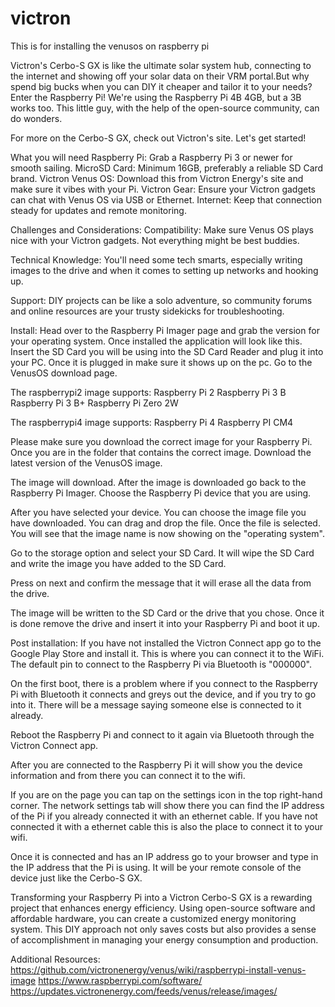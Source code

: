 # victron
This is for installing the venusos on raspberry pi 

Victron's Cerbo-S GX is like the ultimate solar system hub, connecting to the internet and showing off your solar data on their VRM portal.But why spend big bucks when you can DIY it cheaper and tailor it to your needs?Enter the Raspberry Pi! We're using the Raspberry Pi 4B 4GB, but a 3B works too. This little guy, with the help of the open-source community, can do wonders.

For more on the Cerbo-S GX, check out Victron's site. Let's get started!

What you will need
Raspberry Pi: Grab a Raspberry Pi 3 or newer for smooth sailing.
MicroSD Card: Minimum 16GB, preferably a reliable SD Card brand.
Victron Venus OS: Download this from Victron Energy's site and make sure it vibes with your Pi.
Victron Gear: Ensure your Victron gadgets can chat with Venus OS via USB or Ethernet.
Internet: Keep that connection steady for updates and remote monitoring.

Challenges and Considerations:
Compatibility: Make sure Venus OS plays nice with your Victron gadgets. Not everything might be best buddies.

Technical Knowledge: You'll need some tech smarts, especially writing images to the drive and when it comes to setting up networks and hooking up.

Support: DIY projects can be like a solo adventure, so community forums and online resources are your trusty sidekicks for troubleshooting.

Install:
Head over to the Raspberry Pi Imager page and grab the version for your operating system. Once installed the application will look like this.
Insert the SD Card you will be using into the SD Card Reader and plug it into your PC. Once it is plugged in make sure it shows up on the pc. Go to the VenusOS download page.

The raspberrypi2 image supports:
Raspberry Pi 2
Raspberry Pi 3 B
Raspberry Pi 3 B+
Raspberry Pi Zero 2W

The raspberrypi4 image supports:
Raspberry Pi 4
Raspberry PI CM4

Please make sure you download the correct image for your Raspberry Pi. Once you are in the folder that contains the correct image. Download the latest version of the VenusOS image.

The image will download. After the image is downloaded go back to the Raspberry Pi Imager. Choose the Raspberry Pi device that you are using.

After you have selected your device. You can choose the image file you have downloaded. You can drag and drop the file. Once the file is selected. You will see that the image name is now showing on the "operating system".

Go to the storage option and select your SD Card. It will wipe the SD Card and write the image you have added to the SD Card.

Press on next and confirm the message that it will erase all the data from the drive.

The image will be written to the SD Card or the drive that you chose. Once it is done remove the drive and insert it into your Raspberry Pi and boot it up.

Post installation:
If you have not installed the Victron Connect app go to the Google Play Store and install it. This is where you can connect it to the WiFi. The default pin to connect to the Raspberry Pi via Bluetooth is "000000".

On the first boot, there is a problem where if you connect to the Raspberry Pi with Bluetooth it connects and greys out the device, and if you try to go into it. There will be a message saying someone else is connected to it already.

Reboot the Raspberry Pi and connect to it again via Bluetooth through the Victron Connect app.

After you are connected to the Raspberry Pi it will show you the device information and from there you can connect it to the wifi.

If you are on the page you can tap on the settings icon in the top right-hand corner. The network settings tab will show there you can find the IP address of the Pi if you already connected it with an ethernet cable. If you have not connected it with a ethernet cable this is also the place to connect it to your wifi.

Once it is connected and has an IP address go to your browser and type in the IP address that the Pi is using. It will be your remote console of the device just like the Cerbo-S GX.

Transforming your Raspberry Pi into a Victron Cerbo-S GX is a rewarding project that enhances energy efficiency. Using open-source software and affordable hardware, you can create a customized energy monitoring system. This DIY approach not only saves costs but also provides a sense of accomplishment in managing your energy consumption and production.

Additional Resources:
https://github.com/victronenergy/venus/wiki/raspberrypi-install-venus-image
https://www.raspberrypi.com/software/
https://updates.victronenergy.com/feeds/venus/release/images/
